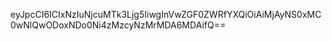eyJpcCI6ICIxNzIuNjcuMTk3Ljg5IiwgInVwZGF0ZWRfYXQiOiAiMjAyNS0xMC0wNlQwODoxNDo0Ni4zMzcyNzMrMDA6MDAifQ==